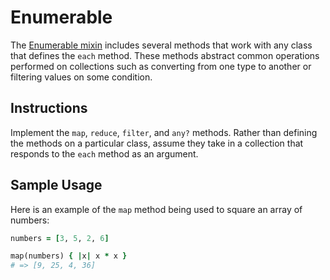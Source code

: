 # Enumerable

The [Enumerable mixin][enumerable] includes several methods that work with any class that defines the `each` method. These methods abstract common operations performed on collections such as converting from one type to another or filtering values on some condition.

## Instructions

Implement the `map`, `reduce`, `filter`, and `any?` methods. Rather than defining the methods on a particular class, assume they take in a collection that responds to the `each` method as an argument.

## Sample Usage

Here is an example of the `map` method being used to square an array of numbers:

```ruby
numbers = [3, 5, 2, 6]

map(numbers) { |x| x * x }
# => [9, 25, 4, 36]
```

[enumerable]: http://ruby-doc.org/core/Enumerable.html
